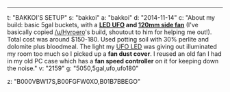---
t: "BAKKOI'S SETUP"
s: "bakkoi"
a: "bakkoi"
d: "2014-11-14"
c: "About my build: basic 5gal buckets, with a <strong><a href='http://amzn.to/2n3lvUc'>LED UFO</a> and <a href='http://amzn.to/2mlUCr5'>120mm side fan</a></strong> (I've basically copied <a href='/u/Hyroero'>/u/Hyroero</a>'s build, shoutout to him for helping me out!). Total cost was around $150-180. Used potting soil with 30% perlite and dolomite plus bloodmeal. The light my <a href='https://amzn.to/36NO5zr'>UFO LED</a> was giving out illuminated my room too much so I picked up a <strong>fan dust cover</strong>. I reused an old fan I had in my old PC case which has a <strong>fan speed controller</strong> on it for keeping down the noise."
v: "2159"
g: "5050,5gal,ufo,ufo180"

z: "B000VBW17S,B00FGFW0XO,B01B7BBEGO"
